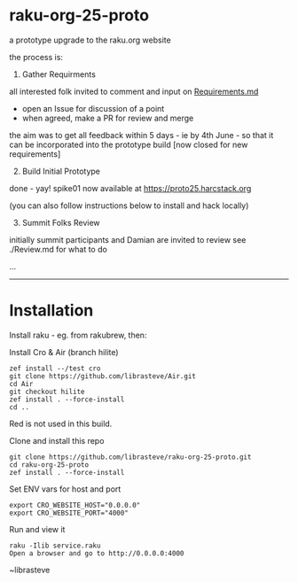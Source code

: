 # raku-org-25-proto
a prototype upgrade to the raku.org website

the process is:

1. Gather Requirments

all interested folk invited to comment and input on [Requirements.md](https://github.com/librasteve/raku-org-25-proto/blob/main/Requirements.md)
 - open an Issue for discussion of a point
 - when agreed, make a PR for review and merge

the aim was to get all feedback within 5 days - ie by 4th June - so that it can be incorporated into the prototype build
[now closed for new requirements]

2. Build Initial Prototype

done - yay!
spike01 now available at
https://proto25.harcstack.org

(you can also follow instructions below to install and hack locally)

3. Summit Folks Review

initially summit participants and Damian are invited to review
see ./Review.md for what to do

...


---

# Installation

Install raku - eg. from rakubrew, then:

Install Cro & Air (branch hilite)

```
zef install --/test cro
git clone https://github.com/librasteve/Air.git 
cd Air
git checkout hilite
zef install . --force-install
cd ..
```

Red is not used in this build.

Clone and install this repo

```
git clone https://github.com/librasteve/raku-org-25-proto.git
cd raku-org-25-proto
zef install . --force-install
```

Set ENV vars for host and port

```
export CRO_WEBSITE_HOST="0.0.0.0"
export CRO_WEBSITE_PORT="4000"  
```

Run and view it

```
raku -Ilib service.raku
Open a browser and go to http://0.0.0.0:4000
```

~librasteve
